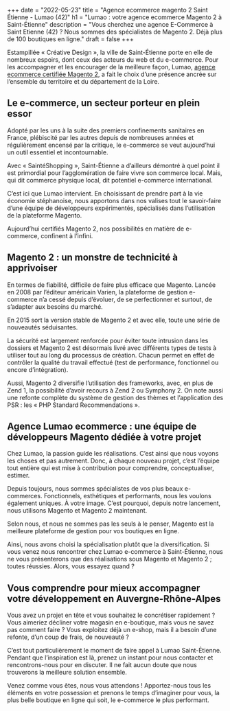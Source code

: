 +++
date = "2022-05-23"
title = "Agence ecommerce magento 2 Saint Étienne  - Lumao (42)"
h1 = "Lumao : votre agence ecommerce Magento 2 à Saint-Étienne"
description = "Vous cherchez une agence E-Commerce à Saint Etienne (42) ? Nous sommes des spécialistes de Magento 2. Déjà plus de 100 boutiques en ligne."
draft = false
+++

Estampillée « Créative Design », la ville de Saint-Étienne porte en elle de nombreux espoirs, dont ceux des acteurs du web et du e-commerce. Pour les accompagner et les encourager de la meilleure façon, Lumao, [agence ecommerce certifiée Magento 2](/agence-ecom/), a fait le choix d’une présence ancrée sur l’ensemble du territoire et du département de la Loire.

## Le e-commerce, un secteur porteur en plein essor

Adopté par les uns à la suite des premiers confinements sanitaires en France, plébiscité par les autres depuis de nombreuses années et régulièrement encensé par la critique, le e-commerce se veut aujourd’hui un outil essentiel et incontournable.

Avec « SaintéShopping », Saint-Étienne a d’ailleurs démontré à quel point il est primordial pour l’agglomération de faire vivre son commerce local. Mais, qui dit commerce physique local, dit potentiel e-commerce international.

C’est ici que Lumao intervient. En choisissant de prendre part à la vie économie stéphanoise, nous apportons dans nos valises tout le savoir-faire d’une équipe de développeurs expérimentés, spécialisés dans l’utilisation de la plateforme Magento.

Aujourd’hui certifiés Magento 2, nos possibilités en matière de e-commerce, confinent à l’infini.

## Magento 2 : un monstre de technicité à apprivoiser

En termes de fiabilité, difficile de faire plus efficace que Magento. Lancée en 2008 par l’éditeur américain Varien, la plateforme de gestion e-commerce n’a cessé depuis d’évoluer, de se perfectionner et surtout, de s’adapter aux besoins du marché.

En 2015 sort la version stable de Magento 2 et avec elle, toute une série de nouveautés séduisantes.

La sécurité est largement renforcée pour éviter toute intrusion dans les dossiers et Magento 2 est désormais livré avec différents types de tests à utiliser tout au long du processus de création. Chacun permet en effet de contrôler la qualité du travail effectué (test de performance, fonctionnel ou encore d’intégration).

Aussi, Magento 2 diversifie l’utilisation des frameworks, avec, en plus de Zend 1, la possibilité d’avoir recours à Zend 2 ou Symphony 2. On note aussi une refonte complète du système de gestion des thèmes et l’application des PSR : les « PHP Standard Recommendations ».

## Agence Lumao ecommerce : une équipe de développeurs Magento dédiée à votre projet

Chez Lumao, la passion guide les réalisations. C’est ainsi que nous voyons les choses et pas autrement. Donc, à chaque nouveau projet, c’est l’équipe tout entière qui est mise à contribution pour comprendre, conceptualiser, estimer.

Depuis toujours, nous sommes spécialistes de vos plus beaux e-commerces. Fonctionnels, esthétiques et performants, nous les voulons également uniques. À votre image. C’est pourquoi, depuis notre lancement, nous utilisons Magento et Magento 2 maintenant.

Selon nous, et nous ne sommes pas les seuls à le penser, Magento est la meilleure plateforme de gestion pour vos boutiques en ligne.

Ainsi, nous avons choisi la spécialisation plutôt que la diversification. Si vous venez nous rencontrer chez Lumao e-commerce à Saint-Étienne, nous ne vous présenterons que des réalisations sous Magento et Magento 2 ; toutes réussies. Alors, vous essayez quand ?

## Vous comprendre pour mieux accompagner votre développement en Auvergne-Rhône-Alpes

Vous avez un projet en tête et vous souhaitez le concrétiser rapidement ? Vous aimeriez décliner votre magasin en e-boutique, mais vous ne savez pas comment faire ? Vous exploitez déjà un e-shop, mais il a besoin d’une refonte, d’un coup de frais, de nouveauté ?

C’est tout particulièrement le moment de faire appel à Lumao Saint-Étienne. Pendant que l’inspiration est là, prenez un instant pour nous contacter et rencontrons-nous pour en discuter. Il ne fait aucun doute que nous trouverons la meilleure solution ensemble.

Venez comme vous êtes, nous vous attendons ! Apportez-nous tous les éléments en votre possession et prenons le temps d’imaginer pour vous, la plus belle boutique en ligne qui soit, le e-commerce le plus performant.
